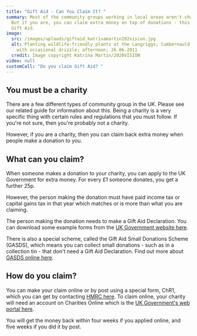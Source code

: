 ```yaml
---
title: "Gift Aid - Can You Claim It? "
summary: Most of the community groups working in local areas aren't charities.
  But if you are, you can claim extra money on top of donations - this is called
  Gift Aid.
image:
  src: /images/uploads/giftaid_katrinamartin202vision.jpg
  alt: Planting wildlife-friendly plants at the Langriggs; Cumbernauld; overcast
    with occasional drizzle; afternoon; 26.06.2011
  credit: Image copyright Katrina Martin/2020VISION
video: null
customCall: "Do you claim Gift Aid? "
---
```

## You must be a charity

There are a few different types of community group in the UK. Please see our related guide for information about this. Being a charity is a very specific thing with certain rules and regulations that you must follow. If you're not sure, then you're probably not a charity.

However, if you are a charity, then you can claim back extra money when people make a donation to you.

## What can you claim?

When someone makes a donation to your charity, you can apply to the UK Government for extra money. For every £1 someone donates, you get a further 25p.

However, the person making the donation must have paid income tax or capital gains tax in that year which matches or is more than what you are claiming.

The person making the donation needs to make a Gift Aid Declaration. You can download some example forms from the [UK Government website here](https://www.gov.uk/claim-gift-aid/gift-aid-declarations).

There is also a special scheme, called the Gift Aid Small Donations Scheme (GASDS), which means you can collect small donations - such as in a collection tin - that don't need a Gift Aid Declaration. Find out more about [GASDS online here](https://www.gov.uk/claim-gift-aid/small-donations-scheme).

## How do you claim?

You can make your claim online or by post using a special form, ChR1, which you can get by contacting [HMRC here](https://www.gov.uk/government/organisations/hm-revenue-customs/contact/charities-and-community-amateur-sports-clubs-cascs). To claim online, your charity will need an account on Charities Online which is the [UK Government's web portal here](https://www.gov.uk/guidance/claim-tax-back-on-donations-using-charities-online).

You will get the money back within four weeks if you applied online, and five weeks if you did it by post.